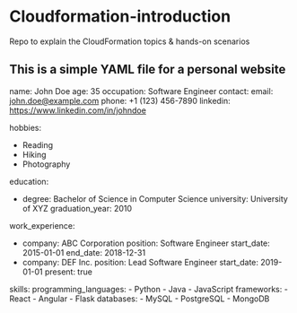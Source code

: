 # Cloudformation-introduction
Repo to explain the CloudFormation topics &amp; hands-on scenarios

## This is a simple YAML file for a personal website
name: John Doe
age: 35
occupation: Software Engineer
contact:
  email: john.doe@example.com
  phone: +1 (123) 456-7890
  linkedin: https://www.linkedin.com/in/johndoe

hobbies:
  - Reading
  - Hiking
  - Photography

education:
  - degree: Bachelor of Science in Computer Science
    university: University of XYZ
    graduation_year: 2010

work_experience:
  - company: ABC Corporation
    position: Software Engineer
    start_date: 2015-01-01
    end_date: 2018-12-31
  - company: DEF Inc.
    position: Lead Software Engineer
    start_date: 2019-01-01
    present: true

skills:
  programming_languages:
    - Python
    - Java
    - JavaScript
  frameworks:
    - React
    - Angular
    - Flask
  databases:
    - MySQL
    - PostgreSQL
    - MongoDB
